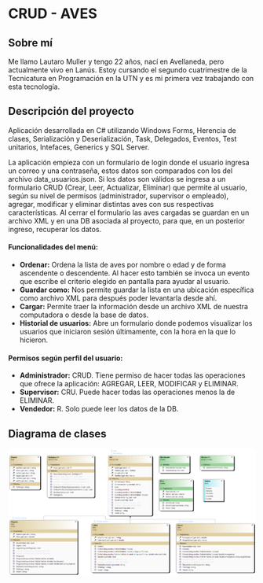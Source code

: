 # CRUD - AVES


## Sobre mí

Me llamo Lautaro Muller y tengo 22 años, nací en Avellaneda, pero actualmente vivo en Lanús. Estoy cursando el segundo cuatrimestre de la Tecnicatura en Programación en la UTN y es mi primera vez trabajando con esta tecnología.


## Descripción del proyecto

Aplicación desarrollada en C# utilizando Windows Forms, Herencia de clases, Serialización y Deserialización, Task, Delegados, Eventos, Test unitarios, Intefaces, Generics y SQL Server.

La aplicación empieza con un formulario de login donde el usuario ingresa un correo y una contraseña, estos datos son comparados con los del archivo data_usuarios.json. Si los datos son válidos se ingresa a un formulario CRUD (Crear, Leer, Actualizar, Eliminar) que permite al usuario, según su nivel de permisos (administrador, supervisor o empleado), agregar, modificar y eliminar distintas aves con sus respectivas características. Al cerrar el formulario las aves cargadas se guardan en un archivo XML y en una DB asociada al proyecto, para que, en un posterior ingreso, recuperar los datos.

#### Funcionalidades del menú:
* __Ordenar:__ Ordena la lista de aves por nombre o edad y de forma ascendente o descendente. Al hacer esto también se invoca un evento que escribe el criterio elegido en pantalla para ayudar al usuario.    
* __Guardar como:__ Nos permite guardar la lista en una ubicación específica como archivo XML para después poder levantarla desde ahí.     
* __Cargar:__ Permite traer la información desde un archivo XML de nuestra computadora o desde la base de datos.     
* __Historial de usuarios:__ Abre un formulario donde podemos visualizar los usuarios que iniciaron sesión últimamente, con la hora en la que lo hicieron.     

#### Permisos según perfil del usuario:
* __Administrador:__ CRUD. Tiene permiso de hacer todas las operaciones que ofrece la aplicación: AGREGAR, LEER, MODIFICAR y ELIMINAR.     
* __Supervisor:__ CRU. Puede hacer todas las operaciones menos la de ELIMINAR.     
* __Vendedor:__ R. Solo puede leer los datos de la DB.     

## Diagrama de clases

![Diagrama de Clases](ClassDiagram1.png)
